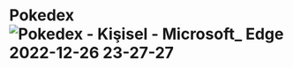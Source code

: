 # Pokedex![Pokedex - Kişisel - Microsoft_ Edge 2022-12-26 23-27-27](https://user-images.githubusercontent.com/114434307/209581758-6304b24f-d1ad-4b7b-8bc0-1b4a79257b2f.gif)

